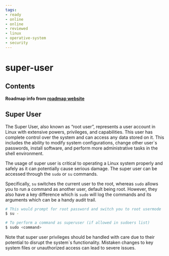 ```yaml
---
tags:
- ready
- online
- online
- reviewed
- linux
- operative-system
- security
---
```


# super-user

## Contents

__Roadmap info from [roadmap website](https://roadmap.sh/linux/shell-basics/super-user)__

## Super User

The Super User, also known as “root user”, represents a user account in Linux with extensive powers, privileges, and capabilities. This user has complete control over the system and can access any data stored on it. This includes the ability to modify system configurations, change other user`s passwords, install software, and perform more administrative tasks in the shell environment.

The usage of super user is critical to operating a Linux system properly and safely as it can potentially cause serious damage. The super user can be accessed through the `sudo` or `su` commands.

Specifically, `su` switches the current user to the root, whereas `sudo` allows you to run a command as another user, default being root. However, they also have a key difference which is `sudo` will log the commands and its arguments which can be a handy audit trail.

```bash
# This would prompt for root password and switch you to root usermode
$ su -

# To perform a command as superuser (if allowed in sudoers list)
$ sudo <command>

```

Note that super user privileges should be handled with care due to their potential to disrupt the system`s functionality. Mistaken changes to key system files or unauthorized access can lead to severe issues.
